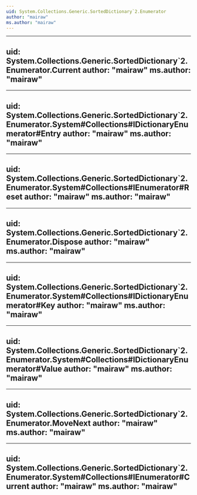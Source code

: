 ```yaml
---
uid: System.Collections.Generic.SortedDictionary`2.Enumerator
author: "mairaw"
ms.author: "mairaw"
---
```


---
uid: System.Collections.Generic.SortedDictionary`2.Enumerator.Current
author: "mairaw"
ms.author: "mairaw"
---

---
uid: System.Collections.Generic.SortedDictionary`2.Enumerator.System#Collections#IDictionaryEnumerator#Entry
author: "mairaw"
ms.author: "mairaw"
---

---
uid: System.Collections.Generic.SortedDictionary`2.Enumerator.System#Collections#IEnumerator#Reset
author: "mairaw"
ms.author: "mairaw"
---

---
uid: System.Collections.Generic.SortedDictionary`2.Enumerator.Dispose
author: "mairaw"
ms.author: "mairaw"
---

---
uid: System.Collections.Generic.SortedDictionary`2.Enumerator.System#Collections#IDictionaryEnumerator#Key
author: "mairaw"
ms.author: "mairaw"
---

---
uid: System.Collections.Generic.SortedDictionary`2.Enumerator.System#Collections#IDictionaryEnumerator#Value
author: "mairaw"
ms.author: "mairaw"
---

---
uid: System.Collections.Generic.SortedDictionary`2.Enumerator.MoveNext
author: "mairaw"
ms.author: "mairaw"
---

---
uid: System.Collections.Generic.SortedDictionary`2.Enumerator.System#Collections#IEnumerator#Current
author: "mairaw"
ms.author: "mairaw"
---
